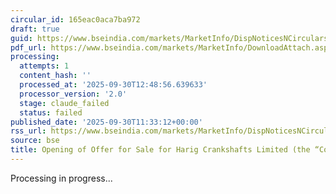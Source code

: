 ```yaml
---
circular_id: 165eac0aca7ba972
draft: true
guid: https://www.bseindia.com/markets/MarketInfo/DispNoticesNCirculars.aspx?Noticeid={A777B016-DC77-423E-AA9B-6ABF02F40FED}&noticeno=20250930-28&dt=09/30/2025&icount=28&totcount=55&flag=0
pdf_url: https://www.bseindia.com/markets/MarketInfo/DownloadAttach.aspx?id=20250930-28&attachedId=786932b6-0ae4-435d-a800-a7cf103eec92
processing:
  attempts: 1
  content_hash: ''
  processed_at: '2025-09-30T12:48:56.639633'
  processor_version: '2.0'
  stage: claude_failed
  status: failed
published_date: '2025-09-30T11:33:12+00:00'
rss_url: https://www.bseindia.com/markets/MarketInfo/DispNoticesNCirculars.aspx?Noticeid={A777B016-DC77-423E-AA9B-6ABF02F40FED}&noticeno=20250930-28&dt=09/30/2025&icount=28&totcount=55&flag=0
source: bse
title: Opening of Offer for Sale for Harig Crankshafts Limited (the “Company”)
---
```


Processing in progress...